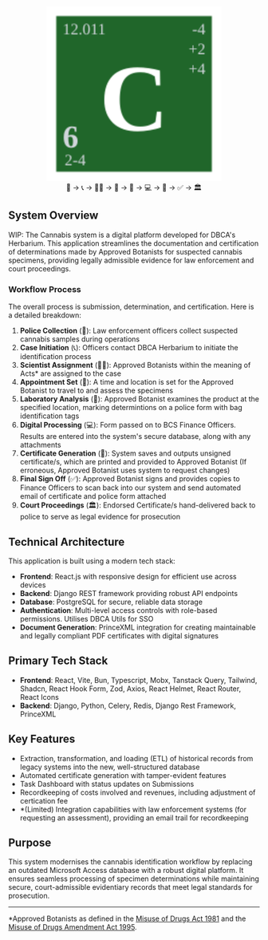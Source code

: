 <div align="center">
  <img src="frontend/public/favicon.svg" alt="C" width="350" height="350"/>
  <div>👮 → 📞 → 👩‍🔬 → 📅 → 🔬 → 💻 → 📄 → ✅ → 🏛️</div>
</div>

## System Overview

WIP: The Cannabis system is a digital platform developed for DBCA's Herbarium. This application streamlines the documentation and certification of determinations made by Approved Botanists for suspected cannabis specimens, providing legally admissible evidence for law enforcement and court proceedings.

### Workflow Process

The overall process is submission, determination, and certification. Here is a detailed breakdown:

1. **Police Collection** (👮): Law enforcement officers collect suspected cannabis samples during operations
2. **Case Initiation** (📞): Officers contact DBCA Herbarium to initiate the identification process
3. **Scientist Assignment** (👩‍🔬): Approved Botanists within the meaning of Acts\* are assigned to the case
4. **Appointment Set** (📅): A time and location is set for the Approved Botanist to travel to and assess the specimens
5. **Laboratory Analysis** (🔬): Approved Botanist examines the product at the specified location, marking determintions on a police form with bag identification tags
6. **Digital Processing** (💻): Form passed on to BCS Finance Officers. Results are entered into the system's secure database, along with any attachments
7. **Certificate Generation** (📄): System saves and outputs unsigned certificate/s, which are printed and provided to Approved Botanist (If erroneous, Approved Botanist uses system to request changes)
8. **Final Sign Off** (✅): Approved Botanist signs and provides copies to Finance Officers to scan back into our system and send automated email of certificate and police form attached
9. **Court Proceedings** (🏛️): Endorsed Certificate/s hand-delivered back to police to serve as legal evidence for prosecution

## Technical Architecture

This application is built using a modern tech stack:

-   **Frontend**: React.js with responsive design for efficient use across devices
-   **Backend**: Django REST framework providing robust API endpoints
-   **Database**: PostgreSQL for secure, reliable data storage
-   **Authentication**: Multi-level access controls with role-based permissions. Utilises DBCA Utils for SSO
-   **Document Generation**: PrinceXML integration for creating maintainable and legally compliant PDF certificates with digital signatures

## Primary Tech Stack

-   **Frontend**: React, Vite, Bun, Typescript, Mobx, Tanstack Query, Tailwind, Shadcn, React Hook Form, Zod, Axios, React Helmet, React Router, React Icons
-   **Backend**: Django, Python, Celery, Redis, Django Rest Framework, PrinceXML

## Key Features

-   Extraction, transformation, and loading (ETL) of historical records from legacy systems into the new, well-structured database
-   Automated certificate generation with tamper-evident features
-   Task Dashboard with status updates on Submissions
-   Recordkeeping of costs involved and revenues, including adjustment of certication fee
-   \*(Limited) Integration capabilities with law enforcement systems (for requesting an assessment), providing an email trail for recordkeeping

## Purpose

This system modernises the cannabis identification workflow by replacing an outdated Microsoft Access database with a robust digital platform. It ensures seamless processing of specimen determinations while maintaining secure, court-admissible evidentiary records that meet legal standards for prosecution.

---

\*Approved Botanists as defined in the [Misuse of Drugs Act 1981](https://www.legislation.wa.gov.au/legislation/prod/filestore.nsf/FileURL/mrdoc_46172.pdf/$FILE/Misuse%20Of%20Drugs%20Act%201981%20-%20%5B08-f0-02%5D.pdf?OpenElement) and the [Misuse of Drugs Amendment Act 1995](https://www.legislation.wa.gov.au/legislation/prod/filestore.nsf/FileURL/mrdoc_6749.pdf/$FILE/Misuse%20of%20Drugs%20Amendment%20Act%201995%20-%20%5B00-00-00%5D.pdf?OpenElement).
